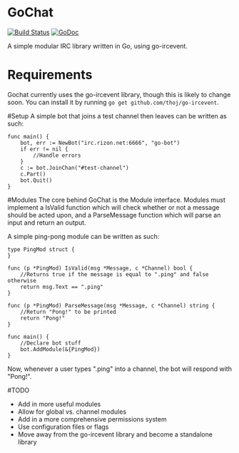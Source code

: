 # GoChat
[![Build Status](https://travis-ci.org/Luminarys/GoChat.svg?branch=master)](https://travis-ci.org/Luminarys/GoChat) [![GoDoc](https://godoc.org/github.com/Luminarys/gochat?status.png)](https://godoc.org/github.com/Luminarys/gochat) 

A simple modular IRC library written in Go, using go-ircevent.

# Requirements
Gochat currently uses the go-ircevent library, though this is likely to change soon. You can install it by running `go get github.com/thoj/go-ircevent`.

#Setup
A simple bot that joins a test channel then leaves can be written as such:
```
func main() {
    bot, err := NewBot("irc.rizon.net:6666", "go-bot")
    if err != nil {
        //Handle errors
    }
    c := bot.JoinChan("#test-channel")
    c.Part()
    bot.Quit()
}
```

#Modules
The core behind GoChat is the Module interface. Modules must implement a IsValid function which will check whether or not a message should be acted upon, and a ParseMessage function which will parse an input and return an output.

A simple ping-pong module can be written as such:
```
type PingMod struct {
}

func (p *PingMod) IsValid(msg *Message, c *Channel) bool {
    //Returns true if the message is equal to ".ping" and false otherwise
    return msg.Text == ".ping"
}

func (p *PingMod) ParseMessage(msg *Message, c *Channel) string {
    //Return "Pong!" to be printed
    return "Pong!"
}

func main() {
    //Declare bot stuff
    bot.AddModule(&{PingMod}) 
}

```
Now, whenever a user types ".ping" into a channel, the bot will respond with "Pong!".

#TODO
* Add in more useful modules
* Allow for global vs. channel modules
* Add in a more comprehensive permissions system
* Use configuration files or flags
* Move away from the go-ircevent library and become a standalone library

